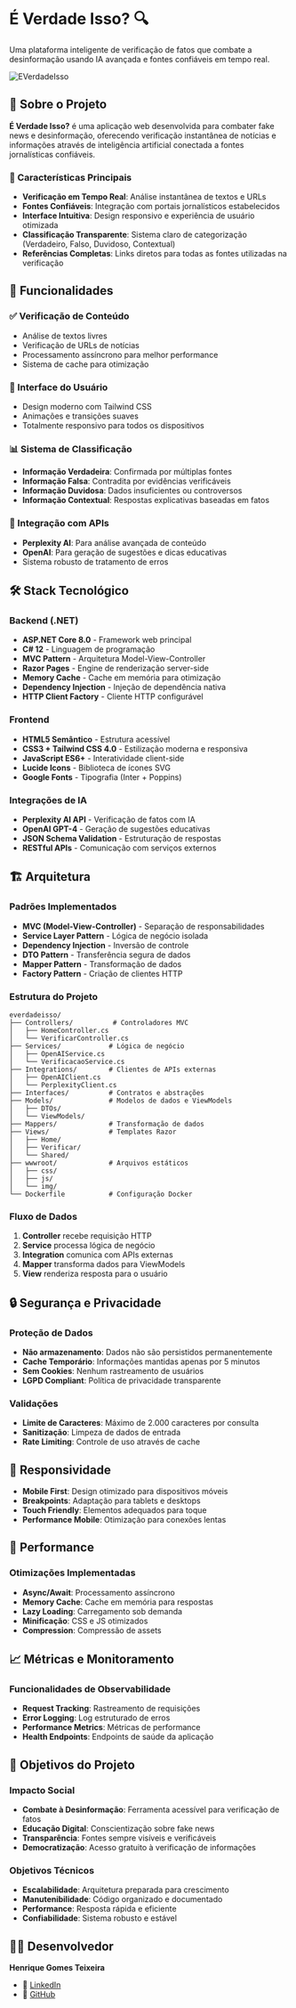 ﻿# É Verdade Isso? 🔍

Uma plataforma inteligente de verificação de fatos que combate a desinformação usando IA avançada e fontes confiáveis em tempo real.

![EVerdadeIsso](https://github.com/user-attachments/assets/acf5d9db-4968-4bc2-936b-ba7327f2891b)

## 🎯 Sobre o Projeto

**É Verdade Isso?** é uma aplicação web desenvolvida para combater fake news e desinformação, oferecendo verificação instantânea de notícias e informações através de inteligência artificial conectada a fontes jornalísticas confiáveis.

### 🌟 Características Principais

- **Verificação em Tempo Real**: Análise instantânea de textos e URLs
- **Fontes Confiáveis**: Integração com portais jornalísticos estabelecidos
- **Interface Intuitiva**: Design responsivo e experiência de usuário otimizada
- **Classificação Transparente**: Sistema claro de categorização (Verdadeiro, Falso, Duvidoso, Contextual)
- **Referências Completas**: Links diretos para todas as fontes utilizadas na verificação

## 🚀 Funcionalidades

### ✅ Verificação de Conteúdo
- Análise de textos livres
- Verificação de URLs de notícias
- Processamento assíncrono para melhor performance
- Sistema de cache para otimização

### 🎨 Interface do Usuário
- Design moderno com Tailwind CSS
- Animações e transições suaves
- Totalmente responsivo para todos os dispositivos

### 📊 Sistema de Classificação
- **Informação Verdadeira**: Confirmada por múltiplas fontes
- **Informação Falsa**: Contradita por evidências verificáveis
- **Informação Duvidosa**: Dados insuficientes ou controversos
- **Informação Contextual**: Respostas explicativas baseadas em fatos

### 🔗 Integração com APIs
- **Perplexity AI**: Para análise avançada de conteúdo
- **OpenAI**: Para geração de sugestões e dicas educativas
- Sistema robusto de tratamento de erros

## 🛠️ Stack Tecnológico

### **Backend (.NET)**
- **ASP.NET Core 8.0** - Framework web principal
- **C# 12** - Linguagem de programação
- **MVC Pattern** - Arquitetura Model-View-Controller
- **Razor Pages** - Engine de renderização server-side
- **Memory Cache** - Cache em memória para otimização
- **Dependency Injection** - Injeção de dependência nativa
- **HTTP Client Factory** - Cliente HTTP configurável

### **Frontend**
- **HTML5 Semântico** - Estrutura acessível
- **CSS3 + Tailwind CSS 4.0** - Estilização moderna e responsiva
- **JavaScript ES6+** - Interatividade client-side
- **Lucide Icons** - Biblioteca de ícones SVG
- **Google Fonts** - Tipografia (Inter + Poppins)

### **Integrações de IA**
- **Perplexity AI API** - Verificação de fatos com IA
- **OpenAI GPT-4** - Geração de sugestões educativas
- **JSON Schema Validation** - Estruturação de respostas
- **RESTful APIs** - Comunicação com serviços externos

## 🏗️ Arquitetura

### Padrões Implementados
- **MVC (Model-View-Controller)** - Separação de responsabilidades
- **Service Layer Pattern** - Lógica de negócio isolada
- **Dependency Injection** - Inversão de controle
- **DTO Pattern** - Transferência segura de dados
- **Mapper Pattern** - Transformação de dados
- **Factory Pattern** - Criação de clientes HTTP

### Estrutura do Projeto
```
everdadeisso/
├── Controllers/          # Controladores MVC
│   ├── HomeController.cs
│   └── VerificarController.cs
├── Services/            # Lógica de negócio
│   ├── OpenAIService.cs
│   └── VerificacaoService.cs
├── Integrations/        # Clientes de APIs externas
│   ├── OpenAIClient.cs
│   └── PerplexityClient.cs
├── Interfaces/          # Contratos e abstrações
├── Models/              # Modelos de dados e ViewModels
│   ├── DTOs/
│   └── ViewModels/
├── Mappers/             # Transformação de dados
├── Views/               # Templates Razor
│   ├── Home/
│   ├── Verificar/
│   └── Shared/
├── wwwroot/             # Arquivos estáticos
│   ├── css/
│   ├── js/
│   └── img/
└── Dockerfile           # Configuração Docker
```

### Fluxo de Dados
1. **Controller** recebe requisição HTTP
2. **Service** processa lógica de negócio
3. **Integration** comunica com APIs externas
4. **Mapper** transforma dados para ViewModels
5. **View** renderiza resposta para o usuário

## 🔒 Segurança e Privacidade

### Proteção de Dados
- **Não armazenamento**: Dados não são persistidos permanentemente
- **Cache Temporário**: Informações mantidas apenas por 5 minutos
- **Sem Cookies**: Nenhum rastreamento de usuários
- **LGPD Compliant**: Política de privacidade transparente

### Validações
- **Limite de Caracteres**: Máximo de 2.000 caracteres por consulta
- **Sanitização**: Limpeza de dados de entrada
- **Rate Limiting**: Controle de uso através de cache

## 📱 Responsividade

- **Mobile First**: Design otimizado para dispositivos móveis
- **Breakpoints**: Adaptação para tablets e desktops
- **Touch Friendly**: Elementos adequados para toque
- **Performance Mobile**: Otimização para conexões lentas

## 🚀 Performance

### Otimizações Implementadas
- **Async/Await**: Processamento assíncrono
- **Memory Cache**: Cache em memória para respostas
- **Lazy Loading**: Carregamento sob demanda
- **Minificação**: CSS e JS otimizados
- **Compression**: Compressão de assets

## 📈 Métricas e Monitoramento

### Funcionalidades de Observabilidade
- **Request Tracking**: Rastreamento de requisições
- **Error Logging**: Log estruturado de erros
- **Performance Metrics**: Métricas de performance
- **Health Endpoints**: Endpoints de saúde da aplicação

## 🎯 Objetivos do Projeto

### Impacto Social
- **Combate à Desinformação**: Ferramenta acessível para verificação de fatos
- **Educação Digital**: Conscientização sobre fake news
- **Transparência**: Fontes sempre visíveis e verificáveis
- **Democratização**: Acesso gratuito à verificação de informações

### Objetivos Técnicos
- **Escalabilidade**: Arquitetura preparada para crescimento
- **Manutenibilidade**: Código organizado e documentado
- **Performance**: Resposta rápida e eficiente
- **Confiabilidade**: Sistema robusto e estável

## 👨‍💻 Desenvolvedor

**Henrique Gomes Teixeira**
- 🔗 [LinkedIn](https://www.linkedin.com/in/henriquegomesteixeira/)
- 🐙 [GitHub](https://github.com/henriquegomesteixeira)
